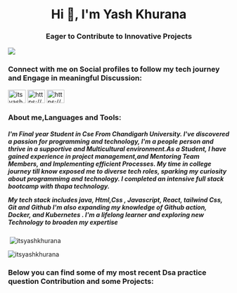 
<h1 align="center">Hi 👋, I'm Yash Khurana</h1>
<h3 align="center"> Eager to Contribute to Innovative Projects  </h3>


[![](https://visitcount.itsvg.in/api?id=yash&label=Profile%20Views&color=6&pretty=false)](https://visitcount.itsvg.in)


<h3 align="left">Connect with me on Social profiles to follow my tech journey and Engage in meaningful Discussion:</h3>
<p align="left">
<a href="https://twitter.com/itsyashkhurana" target="blank"><img align="center" src="https://raw.githubusercontent.com/rahuldkjain/github-profile-readme-generator/master/src/images/icons/Social/twitter.svg" alt="itsyashkhurana" height="30" width="40" /></a>
<a href="https://www.linkedin.com/in/yk4/" target="blank"><img align="center" src="https://raw.githubusercontent.com/rahuldkjain/github-profile-readme-generator/master/src/images/icons/Social/linked-in-alt.svg" alt="https://www.linkedin.com/in/yk4/" height="30" width="40" /></a>
<a href="https://www.instagram.com/its.yash.khurana/" target="blank"><img align="center" src="https://raw.githubusercontent.com/rahuldkjain/github-profile-readme-generator/master/src/images/icons/Social/instagram.svg" alt="https://www.instagram.com/itsyashkhurana/" height="30" width="40" /></a>
</p>
<h3 align="left">About me,Languages and Tools:</h3>
<p align="left"> 
 <h5 align="left">
   I'm Final year Student in Cse From Chandigarh University. I've discovered a passion for programming and technology, I'm a people person and thrive in a supportive and Multicultural environment.As a Student, I have gained experience in project management,and Mentoring Team Members, and Implementing efficient Processes. My time in college journey till know exposed me to diverse tech roles, sparking my curiosity about programmimg and technology. 
   I completed an intensive full stack bootcamp with thapa technology. 

   My tech stack includes java, Html,Css , Javascript, React, tailwind Css, Git and Github I'm also expanding my knowledge of Github action, Docker, and Kubernetes . I'm a lifelong learner and exploring new Technology to broaden my expertise  
   
   
 </h5>
</p>

<p>&nbsp;<img align="center" src="https://github-readme-stats.vercel.app/api?username=itsyashkhurana&show_icons=true&locale=en" alt="itsyashkhurana" /></p>


<p><img align="center" src="https://github-readme-streak-stats.herokuapp.com/?user=itsyashkhurana&" alt="itsyashkhurana" /></p>


<h3 align="left">Below you can find some of my most recent Dsa practice question Contribution and some Projects:</h3>
